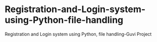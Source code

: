 # Registration-and-Login-system-using-Python-file-handling
Registration and Login system using Python, file handling-Guvi Project
